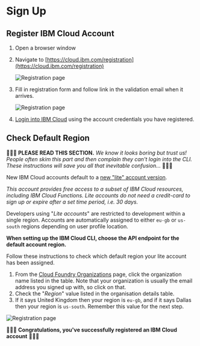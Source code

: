 # Sign Up

## Register IBM Cloud Account

1. Open a browser window
2. Navigate to [https://cloud.ibm.com/registration](https://cloud.ibm.com/registration)

   ![Registration page](https://github.com/mrutkows/fn-workshops/tree/f9a9f057e96f8493ab777e3d193376a2301461c5/.gitbook/assets/registration.png)

3. Fill in registration form and follow link in the validation email when it arrives.

   ![Registration page](https://github.com/mrutkows/fn-workshops/tree/f9a9f057e96f8493ab777e3d193376a2301461c5/.gitbook/assets/email.png)

4. [Login into IBM Cloud](https://console.bluemix.net/login) using the account credentials you have registered.

## Check Default Region

🚨🚨🚨 **PLEASE READ THIS SECTION.** _We know it looks boring but trust us! People often skim this part and then complain they can't login into the CLI. These instructions will save you all that inevitable confusion..._ 🚨🚨🚨

New IBM Cloud accounts default to a [new "lite" account version](https://www.ibm.com/cloud/pricing).

_This account provides free access to a subset of IBM Cloud resources, including IBM Cloud Functions. Lite accounts do not need a credit-card to sign up or expire after a set time period, i.e. 30 days._

Developers using "_Lite accounts_" are restricted to development within a single region. Accounts are automatically assigned to either `eu-gb` or `us-south` regions depending on user profile location.

**When setting up the IBM Cloud CLI, choose the API endpoint for the default account region.**

Follow these instructions to check which default region your lite account has been assigned.

1. From the [Cloud Foundry Organizations](https://console.bluemix.net/account/organizations) page, click the organization name listed in the table. Note that your organization is usually the email address you signed up with, so click on that.
2. Check the "_Region_" value listed in the organisation details table.
3. If it says United Kingdom then your region is `eu-gb`, and if it says Dallas then your region is `us-south`. Remember this value for the next step.

![Registration page](https://github.com/mrutkows/fn-workshops/tree/f9a9f057e96f8493ab777e3d193376a2301461c5/.gitbook/assets/default_region.png)

🎉🎉🎉 **Congratulations, you've successfully registered an IBM Cloud account** 🎉🎉🎉

